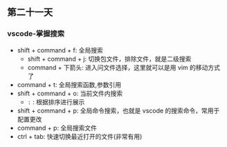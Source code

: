 ## 第二十一天

### vscode-掌握搜索

- shift + command + f: 全局搜索
  - shift + command + j: 切换包文件，排除文件，就是二级搜索
  - command + 下箭头: 进入问文件选择，这里就可以是用 vim 的移动方式了
- command + t: 全局搜索函数,参数引用
- shift + command + o: 当前文件内搜索
  - `:` : 根据排序进行展示
- shift + command + p: 全局命令搜索，也就是 vscode 的搜索命令，常用于配置更改
- command + p: 全局搜索文件
- ctrl + tab: 快速切换最近打开的文件(非常有用)
